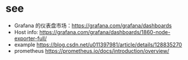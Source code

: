 # see

- Grafana 的仪表盘市场：https://grafana.com/grafana/dashboards
- Host info: https://grafana.com/grafana/dashboards/1860-node-exporter-full/
- example https://blog.csdn.net/u011397981/article/details/128835270
- prometheus https://prometheus.io/docs/introduction/overview/
